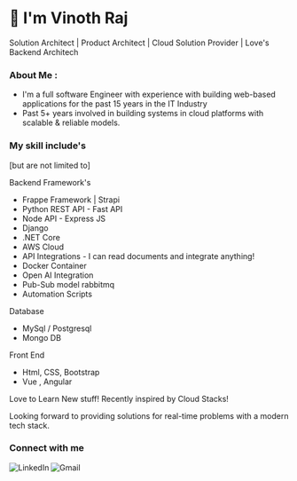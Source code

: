 
<h1 align="left">👋 I'm Vinoth Raj </h1>
<p>Solution Architect | Product Architect  | Cloud Solution Provider | Love's Backend Architech </p>

### About Me :

- I'm a full software Engineer with experience with building web-based applications for the past 15 years in the IT Industry 
- Past 5+ years involved in building systems in cloud platforms with scalable & reliable models.

### My skill include's
[but are not limited to]

Backend Framework's

*  Frappe Framework | Strapi
* Python REST API - Fast API
* Node API - Express JS
* Django
* .NET Core 
* AWS Cloud
* API Integrations - I can read documents and integrate anything!
* Docker Container
* Open AI Integration
* Pub-Sub model rabbitmq
* Automation Scripts

Database

* MySql / Postgresql
* Mongo DB

Front End

* Html, CSS, Bootstrap
* Vue , Angular


Love to Learn New stuff! Recently inspired by Cloud Stacks!

Looking forward to providing solutions for real-time problems with a modern tech stack.

### Connect with me 
[<img align="left" alt="LinkedIn" src="https://img.shields.io/badge/LinkedIn-0077B5?style=for-the-badge&logo=linkedin&logoColor=white" />]( https://www.linkedin.com/in/vinothrajs)

[<img align="left" alt="Gmail" src="https://img.shields.io/badge/Gmail-D14836?style=for-the-badge&logo=gmail&logoColor=white" />]( mailto:vinothrajs88@gmail.com)


